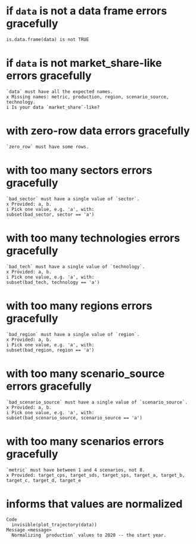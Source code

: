 # if `data` is not a data frame errors gracefully

    is.data.frame(data) is not TRUE

# if `data` is not market_share-like errors gracefully

    `data` must have all the expected names.
    x Missing names: metric, production, region, scenario_source, technology.
    i Is your data `market_share`-like?

# with zero-row data errors gracefully

    `zero_row` must have some rows.

# with too many sectors errors gracefully

    `bad_sector` must have a single value of `sector`.
    x Provided: a, b.
    i Pick one value, e.g. 'a', with:
    subset(bad_sector, sector == 'a')

# with too many technologies errors gracefully

    `bad_tech` must have a single value of `technology`.
    x Provided: a, b.
    i Pick one value, e.g. 'a', with:
    subset(bad_tech, technology == 'a')

# with too many regions errors gracefully

    `bad_region` must have a single value of `region`.
    x Provided: a, b.
    i Pick one value, e.g. 'a', with:
    subset(bad_region, region == 'a')

# with too many scenario_source errors gracefully

    `bad_scenario_source` must have a single value of `scenario_source`.
    x Provided: a, b.
    i Pick one value, e.g. 'a', with:
    subset(bad_scenario_source, scenario_source == 'a')

# with too many scenarios errors gracefully

    `metric` must have between 1 and 4 scenarios, not 8.
    x Provided: target_cps, target_sds, target_sps, target_a, target_b, target_c, target_d, target_e

# informs that values are normalized

    Code
      invisible(plot_trajectory(data))
    Message <message>
      Normalizing `production` values to 2020 -- the start year.

